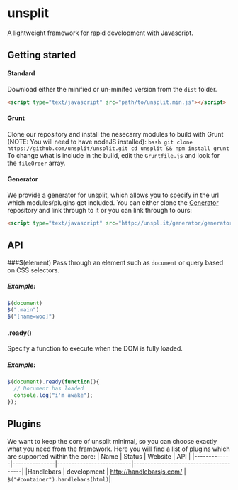 # unsplit
A lightweight framework for rapid development with Javascript.
## Getting started
#### Standard
Download either the minified or un-minifed version from the ```dist``` folder. 
```html
<script type="text/javascript" src="path/to/unsplit.min.js"></script>
```
#### Grunt
Clone our repository and install the nesecarry modules to build with Grunt (NOTE: You will need to have nodeJS installed): ```bash git clone 
https://github.com/unsplit/unsplit.git cd unsplit && npm install grunt ``` To change what is include in the build, edit the ```Gruntfile.js``` and look for the 
```fileOrder``` array.
#### Generator
We provide a generator for unsplit, which allows you to specify in the url which modules/plugins get included. You can either clone the 
[Generator](http://github.com/unsplit/generator) repository and link through to it or you can link through to ours:
```html
<script type="text/javascript" src="http://unspl.it/generator/generator.php?core,ajax,handlebars"></script>
```
## API
###$(element)
Pass through an element such as ```document``` or query based on CSS selectors.
##### Example:
```javascript
$(document)
$(".main")
$("[name=woo]")
```
#### .ready()
Specify a function to execute when the DOM is fully loaded.
##### Example:
```javascript
$(document).ready(function(){
  // Document has loaded
  console.log("i'm awake");
});
```

## Plugins
We want to keep the core of unsplit minimal, so you can choose exactly what you need from the framework. Here you will find a list of plugins which are 
supported within the core:
| Name | Status | Website | API |
|-------------|---------------|--------------------------|---------------------------------------|
|Handlebars | development | http://handlebarsjs.com/ | ```$("#container").handlebars(html)```|
